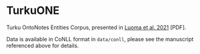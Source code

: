 # TurkuONE

Turku OntoNotes Entities Corpus, presented in [Luoma et al. 2021](https://www.aclweb.org/anthology/2021.nodalida-main.14.pdf) [PDF].

Data is available in CoNLL format in `data/conll`, please see the manuscript referenced above for details.
